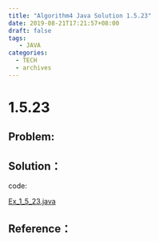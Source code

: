```yaml
---
title: "Algorithm4 Java Solution 1.5.23"
date: 2019-08-21T17:21:57+08:00
draft: false
tags:
   - JAVA
categories:
  - TECH
  - archives
---
```



# 1.5.23

## Problem:


## Solution：

code:

[Ex_1_5_23.java](./Ex_1_5_23.java)


## Reference：


